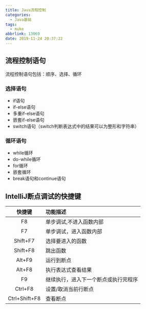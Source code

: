 ```yaml
---
title: Java流程控制
categories:
  - Java基础
tags:
  - muke
abbrlink: 13069
date: 2019-11-24 20:37:22
---
```


## 流程控制语句

流程控制语句包括：顺序、选择、循环

### 选择语句

 - if语句
 - if-else语句
 - 多重if-else语句
 - 嵌套if-else语句
 - switch语句（switch判断表达式中的结果可以为整形和字符串）

### 循环语句

 - while循环
 - do-while循环
 - for循环
 - 嵌套循环
 - break语句和continue语句

## IntelliJ断点调试的快捷键

|快捷键|功能描述|
|:--:|:--|
|F8|单步调试,不进入函数内部|
|F7|单步调试，进入函数内部|
|Shift+F7|选择要进入的函数|
|Shift+F8|跳出函数|
|Alt+F9|运行到断点|
|Alt+F8|执行表达式查看结果|
|F9|继续执行，进入下一个断点或执行完程序|
|Ctrl+F8|设置/取消当前行断点|
|Ctrl+Shift+F8|查看断点|
